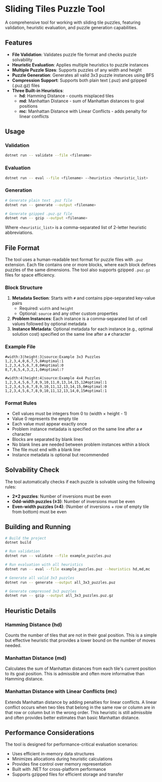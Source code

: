# Sliding Tiles Puzzle Tool

A comprehensive tool for working with sliding tile puzzles, featuring validation, heuristic evaluation, and puzzle generation capabilities.

## Features

- **File Validation**: Validates puzzle file format and checks puzzle solvability
- **Heuristic Evaluation**: Applies multiple heuristics to puzzle instances
- **Multiple Puzzle Sizes**: Supports puzzles of any width and height
- **Puzzle Generation**: Generates all valid 3x3 puzzle instances using BFS
- **Compression Support**: Supports both plain text (.puz) and gzipped (.puz.gz) files
- **Three Built-in Heuristics**:
  - **hd**: Hamming Distance - counts misplaced tiles
  - **md**: Manhattan Distance - sum of Manhattan distances to goal positions
  - **mc**: Manhattan Distance with Linear Conflicts - adds penalty for linear conflicts

## Usage

### Validation
```bash
dotnet run -- validate --file <filename>
```

### Evaluation
```bash
dotnet run -- eval --file <filename> --heuristics <heuristic_list>
```

### Generation
```bash
# Generate plain text .puz file
dotnet run -- generate --output <filename>

# Generate gzipped .puz.gz file
dotnet run -- gzip --output <filename>
```

Where `<heuristic_list>` is a comma-separated list of 2-letter heuristic abbreviations.

## File Format

The tool uses a human-readable text format for puzzle files with `.puz` extension. Each file contains one or more blocks, where each block defines puzzles of the same dimensions. The tool also supports gzipped `.puz.gz` files for space efficiency.

### Block Structure

1. **Metadata Section**: Starts with `#` and contains pipe-separated key-value pairs
   - Required: `width` and `height`
   - Optional: `source` and any other custom properties
2. **Problem Instances**: Each instance is a comma-separated list of cell values followed by optional metadata
3. **Instance Metadata**: Optional metadata for each instance (e.g., optimal solution cost) specified on the same line after a `#` character

### Example File

```
#width:3|height:3|source:Example 3x3 Puzzles
1,2,3,4,0,6,7,5,8#optimal:1
1,2,3,4,5,6,7,8,0#optimal:0
8,7,6,5,4,3,2,1,0#optimal:?

#width:4|height:4|source:Example 4x4 Puzzles
1,2,3,4,5,6,7,8,9,10,11,0,13,14,15,12#optimal:1
1,2,3,4,5,6,7,8,9,10,11,12,13,14,15,0#optimal:0
1,2,3,4,5,6,7,8,9,10,11,12,13,14,0,15#optimal:1
```

### Format Rules

- Cell values must be integers from 0 to (width × height - 1)
- Value 0 represents the empty tile
- Each value must appear exactly once
- Problem instance metadata is specified on the same line after a `#` character
- Blocks are separated by blank lines
- No blank lines are needed between problem instances within a block
- The file must end with a blank line
- Instance metadata is optional but recommended

## Solvability Check

The tool automatically checks if each puzzle is solvable using the following rules:

- **2×2 puzzles**: Number of inversions must be even
- **Odd-width puzzles (≥3)**: Number of inversions must be even
- **Even-width puzzles (≥4)**: (Number of inversions + row of empty tile from bottom) must be even

## Building and Running

```bash
# Build the project
dotnet build

# Run validation
dotnet run -- validate --file example_puzzles.puz

# Run evaluation with all heuristics
dotnet run -- eval --file example_puzzles.puz --heuristics hd,md,mc

# Generate all valid 3x3 puzzles
dotnet run -- generate --output all_3x3_puzzles.puz

# Generate compressed 3x3 puzzles
dotnet run -- gzip --output all_3x3_puzzles.puz.gz
```

## Heuristic Details

### Hamming Distance (hd)
Counts the number of tiles that are not in their goal position. This is a simple but effective heuristic that provides a lower bound on the number of moves needed.

### Manhattan Distance (md)
Calculates the sum of Manhattan distances from each tile's current position to its goal position. This is admissible and often more informative than Hamming distance.

### Manhattan Distance with Linear Conflicts (mc)
Extends Manhattan distance by adding penalties for linear conflicts. A linear conflict occurs when two tiles that belong in the same row or column are in that row or column but in the wrong order. This heuristic is still admissible and often provides better estimates than basic Manhattan distance.

## Performance Considerations

The tool is designed for performance-critical evaluation scenarios:
- Uses efficient in-memory data structures
- Minimizes allocations during heuristic calculations
- Provides fine control over memory representation
- Built with .NET for cross-platform performance
- Supports gzipped files for efficient storage and transfer
